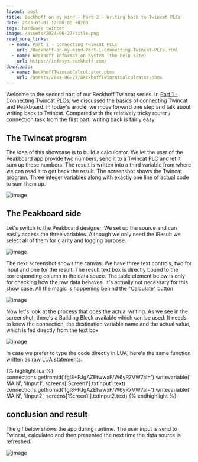 ```yaml
---
layout: post
title: Beckhoff on my mind - Part 2 - Writing back to Twincat PLCs
date: 2023-03-01 12:00:00 +0200
tags: hardware twincat
image: /assets/2024-06-27/title.png
read_more_links:
  - name: Part 1 - Connecting Twincat PLCs
    url: /Beckhoff-on-my-mind-Part-1-Connecting-Twincat-PLCs.html
  - name: Beckhoff Information System (the help site)
    url: https://infosys.beckhoff.com/
downloads:
  - name: BeckhoffTwincatCalculcator.pbmx
    url: /assets/2024-06-27/BeckhoffTwincatCalculcator.pbmx
---
```

Welcome to the second part of our Beckhoff Twincat series. In [Part 1 - Connecting Twincat PLCs](/Beckhoff-on-my-mind-Part-1-Connecting-Twincat-PLCs.html), we discussed the basics of connecting Twincat and Peakboard. In today's article, we move forward one step and talk about writing back to Twincat. Compared with the relatively tricky router / connection task from the first part, writing back is fairly easy.

## The Twincat program

The idea of this showcase is to build a calculcator. We let the user of the Peakboard app provide two numbers, send it to a Twincat PLC and let it sum up these numbers. The result is written into a third variable from where we can read it to get back the result. The screenshot shows the Twincat program. Three integer variables along with exactly one line of actual code to sum them up.

![image](/assets/2024-06-27/010.png)

## The Peakboard side

Let's switch to the Peakboard designer. We set up the source and can easily access the three variables. Although we only need the iResult we select all of them for clarity and logging purpose.

![image](/assets/2024-06-27/020.png)

The next screenshot shows the canvas. We have three text controls, two for input and one for the result. The result text box is directly bound to the corresponding column in the data souce.
The table element below is only for checking how the raw data behaves. It's actually not necessary for this show case.
All the magic is happening behind the "Calculate" button

![image](/assets/2024-06-27/030.png)

Now let's look at the process that does the actual writing. As we see in the screenshot, there's a Building Block available which can be used. It needs to know the connection, the destination variable name and the actual value, which is fed directly from the text box.

![image](/assets/2024-06-27/040.png)

In case we prefer to type the code directly in LUA, here's the same function written as raw LUA statements:

{% highlight lua %}
connections.getfromid('fgl8+PJgAZEtwwxF/W6yR7VW7aI=').writevariable('MAIN', 'iInput1', screens['Screen1'].txtInput1.text)
connections.getfromid('fgl8+PJgAZEtwwxF/W6yR7VW7aI=').writevariable('MAIN', 'iInput2', screens['Screen1'].txtInput2.text)
{% endhighlight %}

## conclusion and result

The gif below shows the app during runtime. The user input is send to Twincat, calculated and then presented the next time the data source is refreshed.

![image](/assets/2024-06-27/result.gif)

